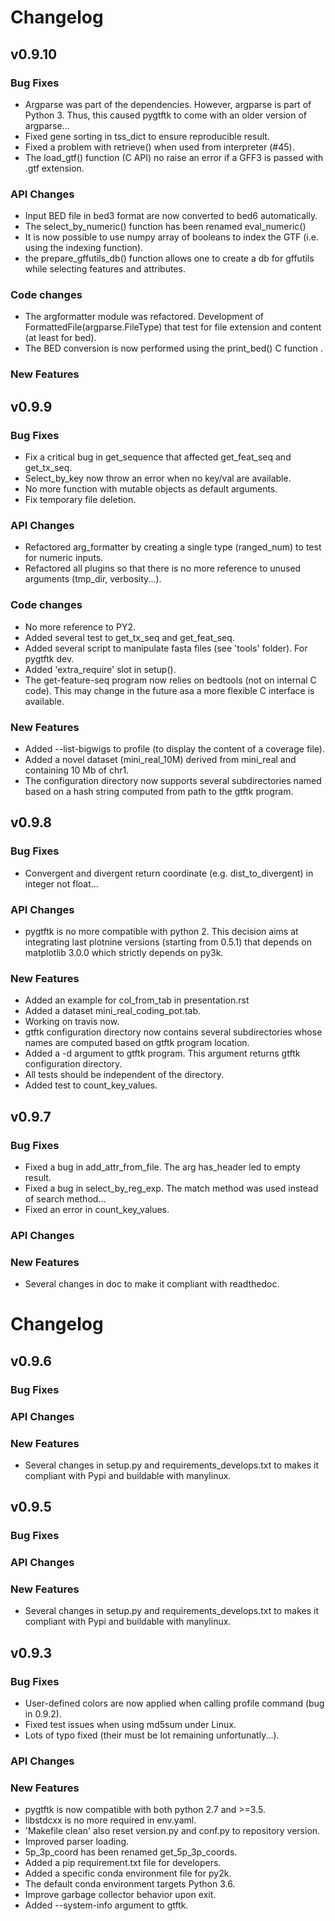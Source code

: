 # Changelog

## v0.9.10

### Bug Fixes

- Argparse was part of the dependencies. However, argparse is part of Python 3. Thus, this caused pygtftk to come with an older version of argparse...
- Fixed gene sorting in tss_dict to ensure reproducible result.
- Fixed a problem with retrieve() when used from interpreter (#45).
- The load_gtf() function (C API) no raise an error if a GFF3 is passed with .gtf extension.


### API Changes

- Input BED file in bed3 format are now converted to bed6 automatically.
- The select_by_numeric() function has been renamed eval_numeric()
- It is now possible to use numpy array of booleans to index the GTF (i.e. using the indexing function).	
- the prepare_gffutils_db() function allows one to create a db for gffutils while selecting features and attributes.

### Code changes

- The argformatter module was refactored. Development of FormattedFile(argparse.FileType) that test for file extension and content (at least for bed).
- The BED conversion is now performed using the print_bed() C function .

### New Features



## v0.9.9

### Bug Fixes

- Fix a critical bug in get_sequence that affected get_feat_seq and get_tx_seq.
- Select_by_key now throw an error when no key/val are available.
- No more function with mutable objects as default arguments.
- Fix temporary file deletion. 

### API Changes

- Refactored arg_formatter by  creating a single type (ranged_num) to test for numeric inputs.
- Refactored all plugins so that there is no more reference to unused arguments (tmp_dir, verbosity...).


### Code changes

- No more reference to PY2.
- Added several test to get_tx_seq and get_feat_seq.
- Added several script to manipulate fasta files (see 'tools' folder). For pygtftk dev.
- Added 'extra_require' slot in setup().
- The get-feature-seq program now relies on bedtools (not on internal C code). This may change in the future asa a more flexible C interface is available.

### New Features

- Added --list-bigwigs to profile (to display the content of a coverage file).
- Added a novel dataset	(mini_real_10M) derived from mini_real and containing 10 Mb of chr1.
- The configuration directory now supports several subdirectories named based on a hash string computed from path to the gtftk program.


## v0.9.8

### Bug Fixes

- Convergent and divergent return coordinate (e.g. dist_to_divergent) in integer not float...

### API Changes

- pygtftk is no more compatible with python 2. This decision aims at integrating last plotnine versions (starting from 0.5.1) that depends on matplotlib 3.0.0 which strictly depends on py3k.

### New Features

- Added an example for col_from_tab in presentation.rst
- Added a dataset mini_real_coding_pot.tab.
- Working on travis now.
- gtftk configuration directory now contains several subdirectories whose names are computed based on gtftk program location.
- Added a -d argument to gtftk program. This argument returns gtftk configuration directory. 
- All tests should be independent of the directory.
- Added test to count_key_values.

## v0.9.7

### Bug Fixes

- Fixed a bug in add_attr_from_file. The arg has_header led to empty result.
- Fixed a bug in select_by_reg_exp. The match method was used instead of search method...
- Fixed an error in count_key_values. 

### API Changes

### New Features

- Several changes in doc to make it compliant with readthedoc.


# Changelog

## v0.9.6

### Bug Fixes

### API Changes

### New Features

- Several changes in setup.py and requirements_develops.txt to makes it compliant with Pypi and buildable with manylinux.


## v0.9.5

### Bug Fixes

### API Changes

### New Features

- Several changes in setup.py and requirements_develops.txt to makes it compliant with Pypi and buildable with manylinux.

## v0.9.3

### Bug Fixes

- User-defined colors are now applied when calling profile command (bug in 0.9.2).
- Fixed test issues when using md5sum under Linux.
- Lots of typo fixed (their must be lot remaining unfortunatly...).

### API Changes


### New Features

- pygtftk is now compatible with both python 2.7 and >=3.5.
- libstdcxx is no more required in env.yaml.
- 'Makefile clean' also reset version.py and conf.py to repository version.
- Improved parser loading.
- 5p_3p_coord has been renamed get_5p_3p_coords.
- Added a pip requirement.txt file for developers.
- Added a specific conda environment file for py2k.
- The default conda environment targets Python 3.6.
- Improve garbage collector behavior upon exit.
- Added --system-info argument to gtftk.
